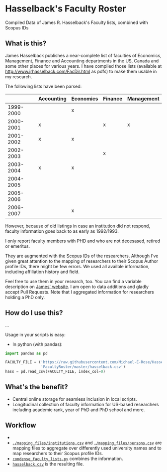# Hasselback's Faculty Roster
Compiled Data of James R. Hasselback's Faculty lists, combined with Scopus IDs

## What is this?
James Hasselback publishes a near-complete list of faculties of Economics, Management, Finance and Accounting departments in the US, Canada and some other places for various years.  I have compiled those lists (available at http://www.jrhasselback.com/FacDir.html as pdfs) to make them usable in my research.

The following lists have been parsed:

|           | Accounting | Economics | Finance | Management |
|-----------|------------|-----------|---------|------------|
| 1999-2000 |            |     x     |         |            |
| 2000-2001 |     x      |           |    x    |      x     |
| 2001-2002 |     x      |     x     |         |            |
| 2002-2003 |            |           |    x    |            |
| 2003-2004 |     x      |     x     |         |            |
| 2004-2005 |            |           |         |            |
| 2005-2006 |            |           |         |            |
| 2006-2007 |            |     x     |         |            |

However, because of old listings in case an institution did not respond, faculty information goes back to as early as 1992/1993.

I only report faculty members with PHD and who are not decesased, retired or emeritus.

They are augmented with the Scopus IDs of the researchers.  Although I've given great attention to the mapping of researchers to their Scopus Author profile IDs, there might be few errors.  We used all availble information, including affiliation history and field.

Feel free to use them in your research, too.  You can find a variable description on [James' website](http://www.jrhasselback.com/AtgDir.html).  I am open to data additions and gladly accept Pull Requests.  Note that I aggregated information for researchers holding a PhD only.

## How do I use this?

...

Usage in your scripts is easy:

* In python (with pandas):
```python
import pandas as pd

FACULTY_FILE = ('https://raw.githubusercontent.com/Michael-E-Rose/Hasselback'
                'FacultyRoster/master/hasselback.csv')
hass = pd.read_csv(FACULTY_FILE, index_col=0)
```

<!-- * In R:
```R
...
``` -->

<!-- * In Stata:
```Stata
...
```
 -->
## What's the benefit?
- Central online storage for seamless inclusion in local scripts.
- Longitudinal collection of faculty information for US-based researchers including academic rank, year of PhD and PhD school and more.

## Workflow
- 
- [`./mapping_files/institutions.csv`](./mapping_files/institutions.csv) and [`./mapping_files/persons.csv`](./mapping_files/persons.csv) are mapping files to aggregate over differently used university names and to map researchers to their Scopus profile IDs.
- [`condense_faculty_lists.py`](condense_faculty_lists.py) combines the information.
- [`hasselback.csv`](hasselback.csv) is the resulting file.
